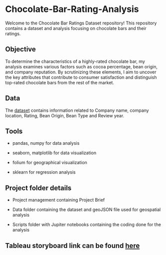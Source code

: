 # Chocolate-Bar-Rating-Analysis

Welcome to the Chocolate Bar Ratings Dataset repository! This repository contains a dataset and analysis focusing on chocolate bars and their ratings. 

## Objective

To determine the characteristics of a highly-rated chocolate bar, my analysis examines various factors such as cocoa percentage, bean origin, and company reputation. By scrutinizing these elements, I aim to uncover the key attributes that contribute to consumer satisfaction and distinguish top-rated chocolate bars from the rest of the market.

## Data 

The [dataset](https://www.kaggle.com/datasets/rtatman/chocolate-bar-ratings) contains information  related to Company name, company location, Rating, Bean Origin, Bean Type and Review year.

## Tools 

* pandas, numpy for data analysis 

* seaborn, matplotlib for data visualization

* folium for geographical visualization

* sklearn for regression analysis

## Project folder details

* Project management containing Project Brief

* Data folder containing the dataset and geoJSON file used for geospatial analysis

* Scripts folder with Jupiter notebooks containing the coding done for the analysis

## Tableau storyboard link can be found [here](https://public.tableau.com/app/profile/usha.bharati.telikicherla/viz/ChocolateBarRatingsAnalysis_17152036337130/Story1)
